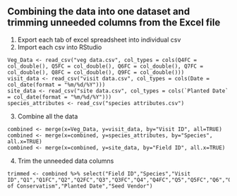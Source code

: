 ## Combining the data into one dataset and trimming unneeded columns from the Excel file
1. Export each tab of excel spreadsheet into individual csv
2. Import each csv into RStudio
```
Veg_Data <- read_csv("veg data.csv", col_types = cols(Q4FC = col_double(), Q5FC = col_double(), Q6FC = col_double(), Q7FC = col_double(), Q8FC = col_double(), Q9FC = col_double()))
visit_data <- read_csv("visit data.csv", col_types = cols(Date = col_date(format = "%m/%d/%Y")))
site_data <- read_csv("site data.csv", col_types = cols(`Planted Date` = col_date(format = "%m/%d/%Y")))
species_attributes <- read_csv("species attributes.csv")
```
3. Combine all the data
```
combined <- merge(x=Veg_Data, y=visit_data, by="Visit ID", all=TRUE)
combined <- merge(x=combined, y=species_attributes, by="Species", all.x=TRUE)
combined <- merge(x=combined, y=site_data, by="Field ID", all.x=TRUE)
```
4. Trim the unneeded data columns
```
trimmed <- combined %>% select("Field ID","Species","Visit ID","Q1","Q1FC","Q2","Q2FC","Q3","Q3FC","Q4","Q4FC","Q5","Q5FC","Q6","Q6FC","Q7","Q7FC","Q8","Q8FC","Q9","Q9FC","Q10","Q10FC","Transect","Date","Coefficient of Conservatism","Planted Date","Seed Vendor")
```
